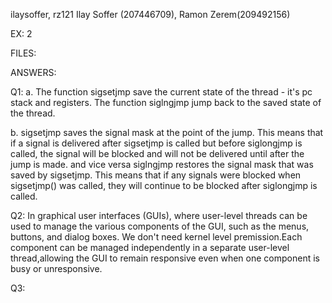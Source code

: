 ilaysoffer, rz121
Ilay Soffer (207446709), Ramon Zerem(209492156)

EX: 2

FILES:

ANSWERS:

Q1:
a. The function sigsetjmp save the current state of the thread - it's pc stack and registers. The function siglngjmp
jump back to the saved state of the thread.

b. sigsetjmp saves the signal mask at the point of the jump. This means that if a signal is delivered after sigsetjmp
is called but before siglongjmp is called, the signal will be blocked and will not be delivered until after the jump
is made. and vice versa siglngjmp restores the signal mask that was saved by sigsetjmp. This means that if any signals
were blocked when sigsetjmp() was called, they will continue to be blocked after siglongjmp is called.

Q2:
In graphical user interfaces (GUIs), where user-level threads can be used to manage the various components of the GUI,
such as the menus, buttons, and dialog boxes. We don't need kernel level premission.Each component can be managed
independently in a separate user-level thread,allowing the GUI to remain responsive even when one component is busy
or unresponsive.

Q3:
